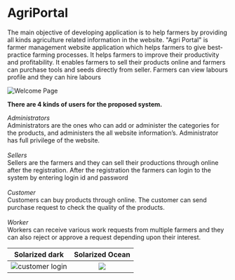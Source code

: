 # AgriPortal

The main objective of developing application is to help farmers by providing all kinds agriculture related information in the website.
"Agri Portal" is farmer management website application which helps farmers to give best-practice farming processes. It helps farmers to improve their productivity and profitability. It enables farmers to sell their products online and farmers can purchase tools and seeds directly from seller. Farmers can view labours profile and they can hire labours


![Welcome Page](https://user-images.githubusercontent.com/83111706/119300908-33bfac00-bc7f-11eb-8f5a-5f2a7e31231b.PNG)

**There are 4 kinds of users for the proposed system.**

 *Administrators*  
Administrators are the ones who can add or administer the categories for the products, and administers the all website information’s. Administrator has full privilege of the website.  
<br/>*Sellers*  
Sellers are the farmers and they can sell their productions through online after the registration. After the registration the farmers can login to the system by entering login id and password  
<br/>*Customer*  
Customers can buy products through online. The customer can send purchase request to check the quality of the products.  
<br/>*Worker*  
Workers can receive various work requests from multiple farmers and they can also reject or approve a request depending upon their interest.  



Solarized dark             |  Solarized Ocean
:-------------------------:|:-------------------------:
![customer login](https://user-images.githubusercontent.com/83111706/119304318-b5fe9f00-bc84-11eb-97dc-b9b8d5a7630f.PNG)  |  ![](https://...Ocean.png)



